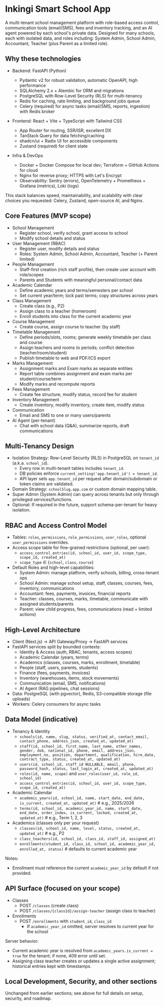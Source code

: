# Inkingi Smart School App

A multi-tenant school management platform with role-based access control, communication tools (email/SMS), fees and inventory tracking, and an AI agent powered by each school's private data. Designed for many schools, each with isolated data, and roles including: System Admin, School Admin, Accountant, Teacher (plus Parent as a limited role).


## Why these technologies

- Backend: FastAPI (Python)
  - Pydantic v2 for robust validation, automatic OpenAPI, high performance
  - SQLAlchemy 2.x + Alembic for ORM and migrations
  - PostgreSQL with Row-Level Security (RLS) for multi-tenancy
  - Redis for caching, rate limiting, and background jobs queue
  - Celery (required) for async tasks (email/SMS, reports, ingestion) with Redis broker
- Frontend: React + Vite + TypeScript with Tailwind CSS
  - App Router for routing, SSR/ISR, excellent DX
  - TanStack Query for data fetching/caching
  - shadcn/ui + Radix UI for accessible components
  - Zustand (required) for client state

- Infra & DevOps
  - Docker + Docker Compose for local dev; Terraform + GitHub Actions for cloud
  - Nginx for reverse proxy; HTTPS with Let's Encrypt
  - Observability: Sentry (errors), OpenTelemetry + Prometheus + Grafana (metrics), Loki (logs)

This stack balances speed, maintainability, and scalability with clear choices you requested: Celery, Zustand, open-source AI, and Nginx.


## Core Features (MVP scope)

- School Management
  - Register school, verify school, grant access to school
  - Modify school details and status
- User Management (RBAC)
  - Register user, modify details and status
  - Roles: System Admin, School Admin, Accountant, Teacher (+ Parent limited)
- People Management
  - Staff-first creation (rich staff profile), then create user account with role/scopes
  - Parents and Students with meaningful personal/contact data
- Academic Calendar
  - Define academic years and terms/semesters per school
  - Set current year/term; lock past terms; copy structures across years
- Class Management
  - Create class (e.g., P2)
  - Assign class to a teacher (homeroom)
  - Enroll students into class for the current academic year
- Course Management
  - Create course, assign course to teacher (by staff)
- Timetable Management
  - Define periods/slots, rooms; generate weekly timetable per class and course
  - Assign teachers and rooms to periods; conflict detection (teacher/room/student)
  - Publish timetable to web and PDF/ICS export
- Marks Management
  - Assignment marks and Exam marks as separate entities
  - Report table combines assignment and exam marks per student/course/term
  - Modify marks and recompute reports
- Fees Management
  - Create fee structure, modify status, record fee for student
- Inventory Management
  - Create inventory, modify inventory, create item, modify status
- Communication
  - Email and SMS to one or many users/parents
- AI Agent (per-tenant)
  - Chat with school data (Q&A), summarize reports, draft communications


## Multi-Tenancy Design

- Isolation Strategy: Row-Level Security (RLS) in PostgreSQL on `tenant_id` (a.k.a. `school_id`).
  - Every row in multi-tenant tables includes `tenant_id`.
  - DB policies enforce `current_setting('app.tenant_id') = tenant_id`.
  - API layer sets `app.tenant_id` per request after domain/subdomain or token claims are validated.
- Domain Strategy: `schoolSlug.app.com` or custom domain mapping table.
- Super Admin (System Admin) can query across tenants but only through privileged services/functions.
- Optional: If required in the future, support schema-per-tenant for heavy isolation.


## RBAC and Access Control Model

- Tables: `roles`, `permissions`, `role_permissions`, `user_roles`, optional `user_permissions` overrides.
- Access scope table for fine-grained restrictions (optional, per user):
  - `access_control_entries(id, school_id, user_id, scope_type, scope_id, created_at)`
  - `scope_type` ∈ {`school`, `class`, `course`}
- Default Roles and high-level capabilities:
  - System Admin: manage platform, verify schools, billing, cross-tenant ops
  - School Admin: manage school setup, staff, classes, courses, fees, inventory, communications
  - Accountant: fees, payments, invoices, financial reports
  - Teacher: classes, courses, marks, timetable, communicate with assigned students/parents
  - Parent: view child progress, fees, communications (read + limited actions)


## High-Level Architecture

- Client (Next.js) → API Gateway/Proxy → FastAPI services
- FastAPI services split by bounded contexts:
  - Identity & Access (auth, RBAC, tenants, access scopes)
  - Academic Calendar (years, terms)
  - Academics (classes, courses, marks, enrollment, timetable)
  - People (staff, users, parents, students)
  - Finance (fees, payments, invoices)
  - Inventory (warehouses, items, stock movements)
  - Communication (email, SMS, notifications)
  - AI Agent (RAG pipelines, chat sessions)
- Data: PostgreSQL (with pgvector), Redis, S3-compatible storage (file uploads)
- Workers: Celery consumers for async tasks


## Data Model (indicative)

- Tenancy & Identity
  - `schools(id, name, slug, status, verified_at, contact_email, contact_phone, address_json, created_at, updated_at)`
  - `staff(id, school_id, first_name, last_name, other_names, gender, dob, national_id, phone, email, address_json, employment_no, position, department, qualification, hire_date, contract_type, status, created_at, updated_at)`
  - `users(id, school_id, staff_id NULLABLE, email, phone, password_hash, status, last_login_at, created_at, updated_at)`
  - `roles(id, name, scope)` and `user_roles(user_id, role_id, school_id)`
  - `access_control_entries(id, school_id, user_id, scope_type, scope_id, created_at)`
- Academic Calendar
  - `academic_years(id, school_id, name, start_date, end_date, is_current, created_at, updated_at)`  # e.g., 2025/2026
  - `terms(id, school_id, academic_year_id, name, start_date, end_date, order_index, is_current, locked, created_at, updated_at)`  # e.g., Term 1, 2, 3
- Academics (classes only per your request)
  - `classes(id, school_id, name, level, status, created_at, updated_at)`  # e.g., P2
  - `class_teachers(id, school_id, class_id, staff_id, assigned_at)`
  - `enrollments(student_id, class_id, school_id, academic_year_id, enrolled_at, status)`  # defaults to current academic year

Notes:
- Enrollment must reference the current `academic_year_id` by default if not provided.


## API Surface (focused on your scope)

- Classes
  - POST `/classes` (create class)
  - POST `/classes/{classId}/assign-teacher` (assign class to teacher)
- Enrollments
  - POST `/enrollments` with `student_id`, `class_id`
    - If `academic_year_id` omitted, server resolves to current year for the school

Server behavior:
- Current academic year is resolved from `academic_years.is_current = true` for the tenant; if none, 409 error until set.
- Assigning class teacher creates or updates a single active assignment; historical entries kept with timestamps.


## Local Development, Security, and other sections

Unchanged from earlier sections; see above for full details on setup, security, and roadmap. 
